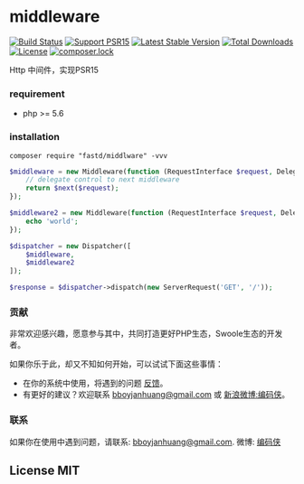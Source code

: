 # middleware

[![Build Status](https://travis-ci.org/fastdlabs/middleware.svg?branch=master)](https://travis-ci.org/fastdlabs/middleware)
[![Support PSR15](https://img.shields.io/badge/support-psr15-brightgreen.svg)](https://travis-ci.org/fastdlabs/middleware)
[![Latest Stable Version](https://poser.pugx.org/fastd/middleware/v/stable)](https://packagist.org/packages/fastd/middleware)
[![Total Downloads](https://poser.pugx.org/fastd/middleware/downloads)](https://packagist.org/packages/fastd/middleware)
[![License](https://poser.pugx.org/fastd/middleware/license)](https://packagist.org/packages/fastd/middleware)
[![composer.lock](https://poser.pugx.org/fastd/middleware/composerlock)](https://packagist.org/packages/fastd/middleware)

Http 中间件，实现PSR15

### requirement

* php >= 5.6

### installation

```
composer require "fastd/middlware" -vvv
```

```php
$middleware = new Middleware(function (RequestInterface $request, DelegateInterface $next) {
    // delegate control to next middleware
    return $next($request);
});

$middleware2 = new Middleware(function (RequestInterface $request, DelegateInterface $next) {
    echo 'world';
});

$dispatcher = new Dispatcher([
    $middleware,
    $middleware2
]);

$response = $dispatcher->dispatch(new ServerRequest('GET', '/'));
```

### 贡献

非常欢迎感兴趣，愿意参与其中，共同打造更好PHP生态，Swoole生态的开发者。

如果你乐于此，却又不知如何开始，可以试试下面这些事情：

* 在你的系统中使用，将遇到的问题 [反馈](https://github.com/JanHuang/fastD/issues)。
* 有更好的建议？欢迎联系 [bboyjanhuang@gmail.com](mailto:bboyjanhuang@gmail.com) 或 [新浪微博:编码侠](http://weibo.com/ecbboyjan)。

### 联系

如果你在使用中遇到问题，请联系: [bboyjanhuang@gmail.com](mailto:bboyjanhuang@gmail.com). 微博: [编码侠](http://weibo.com/ecbboyjan)

## License MIT
